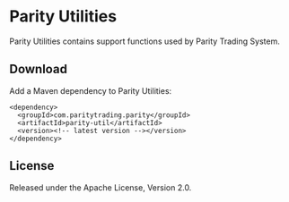 Parity Utilities
================

Parity Utilities contains support functions used by Parity Trading System.


Download
--------

Add a Maven dependency to Parity Utilities:

    <dependency>
      <groupId>com.paritytrading.parity</groupId>
      <artifactId>parity-util</artifactId>
      <version><!-- latest version --></version>
    </dependency>


License
-------

Released under the Apache License, Version 2.0.
